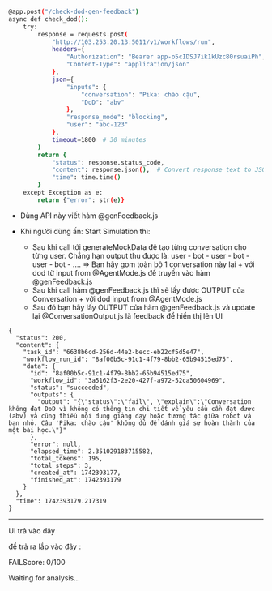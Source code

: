
```bash
@app.post("/check-dod-gen-feedback")
async def check_dod():
    try:
        response = requests.post(
            "http://103.253.20.13:5011/v1/workflows/run",
            headers={
                "Authorization": "Bearer app-o5cIDSJ7ik1kUzc80rsuaiPh",
                "Content-Type": "application/json"
            },
            json={
                "inputs": {
                    "conversation": "Pika: chào cậu",
                    "DoD": "abv"
                },
                "response_mode": "blocking",
                "user": "abc-123"
            },
            timeout=1800  # 30 minutes
        )
        return {
            "status": response.status_code,
            "content": response.json(),  # Convert response text to JSON
            "time": time.time()
        }
    except Exception as e:
        return {"error": str(e)}
```


- Dùng API  này viết hàm @genFeedback.js 

- Khi người dùng ấn: Start Simulation thì:  
    - Sau khi call tới generateMockData đê tạo từng conversation cho từng user. 
    Chẳng hạn output thu được là: user - bot - user - bot - user - bot - ....
    => Bạn hãy gom toàn bộ 1 conversation này lại + với dod từ input from @AgentMode.js để truyền vào hàm @genFeedback.js 
    - Sau khi call hàm @genFeedback.js thì sẽ lấy được OUTPUT của Conversation + với dod input from @AgentMode.js 
    - Sau đó bạn hãy lấy OUTPUT của hàm @genFeedback.js và update lại @ConversationOutput.js là feedback để hiển thị lên UI

```
{
  "status": 200,
  "content": {
    "task_id": "6638b6cd-256d-44e2-becc-eb22cf5d5e47",
    "workflow_run_id": "8af00b5c-91c1-4f79-8bb2-65b94515ed75",
    "data": {
      "id": "8af00b5c-91c1-4f79-8bb2-65b94515ed75",
      "workflow_id": "3a5162f3-2e20-427f-a972-52ca50604969",
      "status": "succeeded",
      "outputs": {
        "output": "{\"status\":\"fail\", \"explain\":\"Conversation không đạt DoD vì không có thông tin chi tiết về yêu cầu cần đạt được (abv) và cũng thiếu nội dung giảng dạy hoặc tương tác giữa robot và bạn nhỏ. Câu 'Pika: chào cậu' không đủ để đánh giá sự hoàn thành của một bài học.\"}"
      },
      "error": null,
      "elapsed_time": 2.351029183715582,
      "total_tokens": 195,
      "total_steps": 3,
      "created_at": 1742393177,
      "finished_at": 1742393179
    }
  },
  "time": 1742393179.217319
}
```

---
UI trả vào đây

để trả ra lắp vào đây : <div class="p-3 rounded-t-xl border-b bg-gray-800/50 border-gray-700"><div class="flex items-center gap-2 mb-2"><span class="px-3 py-1 rounded-full text-sm font-medium bg-red-900/50 text-red-300">FAIL</span><span class="text-sm text-gray-300">Score: 0/100</span></div><p class="text-sm text-gray-400">Waiting for analysis...</p></div>
